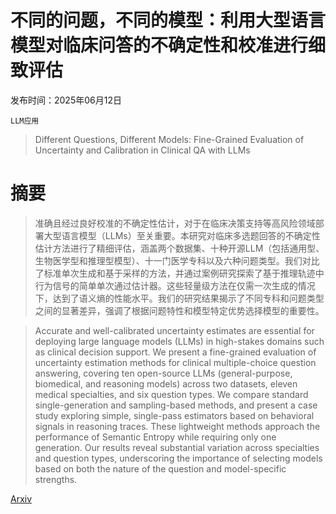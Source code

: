 # 不同的问题，不同的模型：利用大型语言模型对临床问答的不确定性和校准进行细致评估

发布时间：2025年06月12日

`LLM应用`

> Different Questions, Different Models: Fine-Grained Evaluation of Uncertainty and Calibration in Clinical QA with LLMs

# 摘要

> 准确且经过良好校准的不确定性估计，对于在临床决策支持等高风险领域部署大型语言模型（LLMs）至关重要。本研究对临床多选题回答的不确定性估计方法进行了精细评估，涵盖两个数据集、十种开源LLM（包括通用型、生物医学型和推理型模型）、十一门医学专科以及六种问题类型。我们对比了标准单次生成和基于采样的方法，并通过案例研究探索了基于推理轨迹中行为信号的简单单次通过估计器。这些轻量级方法在仅需一次生成的情况下，达到了语义熵的性能水平。我们的研究结果揭示了不同专科和问题类型之间的显著差异，强调了根据问题特性和模型特定优势选择模型的重要性。

> Accurate and well-calibrated uncertainty estimates are essential for deploying large language models (LLMs) in high-stakes domains such as clinical decision support. We present a fine-grained evaluation of uncertainty estimation methods for clinical multiple-choice question answering, covering ten open-source LLMs (general-purpose, biomedical, and reasoning models) across two datasets, eleven medical specialties, and six question types. We compare standard single-generation and sampling-based methods, and present a case study exploring simple, single-pass estimators based on behavioral signals in reasoning traces. These lightweight methods approach the performance of Semantic Entropy while requiring only one generation. Our results reveal substantial variation across specialties and question types, underscoring the importance of selecting models based on both the nature of the question and model-specific strengths.

[Arxiv](https://arxiv.org/abs/2506.10769)